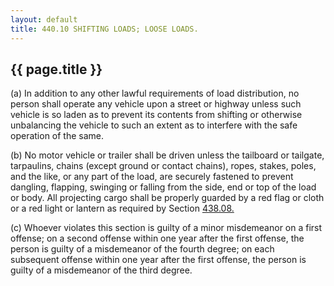 ```yaml
---
layout: default 
title: 440.10 SHIFTING LOADS; LOOSE LOADS.
---
```


{{ page.title }}
----------------

​(a) In addition to any other lawful requirements of load distribution,
no person shall operate any vehicle upon a street or highway unless such
vehicle is so laden as to prevent its contents from shifting or
otherwise unbalancing the vehicle to such an extent as to interfere with
the safe operation of the same.

​(b) No motor vehicle or trailer shall be driven unless the tailboard or
tailgate, tarpaulins, chains (except ground or contact chains), ropes,
stakes, poles, and the like, or any part of the load, are securely
fastened to prevent dangling, flapping, swinging or falling from the
side, end or top of the load or body. All projecting cargo shall be
properly guarded by a red flag or cloth or a red light or lantern as
required by Section [438.08.](23e5ce8d.html)

​(c) Whoever violates this section is guilty of a minor misdemeanor on a
first offense; on a second offense within one year after the first
offense, the person is guilty of a misdemeanor of the fourth degree; on
each subsequent offense within one year after the first offense, the
person is guilty of a misdemeanor of the third degree.
